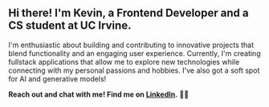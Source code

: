 ## Hi there! I'm Kevin, a Frontend Developer and a CS student at UC Irvine.

I'm enthusiastic about building and contributing to innovative projects that blend functionality and an engaging user experience. Currently, I'm creating fullstack applications that allow me to explore new technologies while connecting with my personal passions and hobbies. I've also got a soft spot for AI and generative models!

**Reach out and chat with me! Find me on [LinkedIn](https://www.linkedin.com/in/kevinwu098/).** 🍖💖

<!--
**KevinWu098/KevinWu098** is a ✨ _special_ ✨ repository because its `README.md` (this file) appears on your GitHub profile.

Here are some ideas to get you started:

- 🔭 I’m currently working on ...
- 🌱 I’m currently learning ...
- 👯 I’m looking to collaborate on ...
- 🤔 I’m looking for help with ...
- 💬 Ask me about ...
- 📫 How to reach me: ...
- 😄 Pronouns: ...
- ⚡ Fun fact: ...
-->

